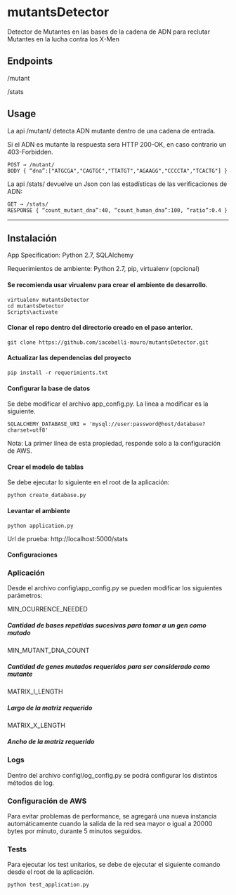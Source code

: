 # mutantsDetector
Detector de Mutantes en las bases de la cadena de ADN para reclutar Mutantes en la lucha contra los X-Men

## Endpoints
/mutant

/stats

## Usage

La api /mutant/ detecta ADN mutante dentro de una cadena de entrada.

Si el ADN es mutante la respuesta sera HTTP 200-OK, en caso contrario un 403-Forbidden.
```
POST → /mutant/ 
BODY { “dna”:["ATGCGA","CAGTGC","TTATGT","AGAAGG","CCCCTA","TCACTG"] }
```

La api /stats/ devuelve un Json con las estadísticas de las verificaciones de ADN: 
```
GET → /stats/
RESPONSE { “count_mutant_dna”:40, “count_human_dna”:100, “ratio”:0.4 }
```

---

## Instalación
App Specification: Python 2.7, SQLAlchemy

Requerimientos de ambiente: Python 2.7, pip, virtualenv (opcional)

#### Se recomienda usar virualenv para crear el ambiente de desarrollo.
```
virtualenv mutantsDetector
cd mutantsDetector
Scripts\activate
```
#### Clonar el repo dentro del directorio creado en el paso anterior.
```
git clone https://github.com/iacobelli-mauro/mutantsDetector.git
```
#### Actualizar las dependencias del proyecto
```
pip install -r requerimients.txt
```
#### Configurar la base de datos
Se debe modificar el archivo app_config.py. 
La linea a modificar es la siguiente.
```
SQLALCHEMY_DATABASE_URI = 'mysql://user:password@host/database?charset=utf8'
```
Nota: La primer línea de esta propiedad, responde solo a la configuración de AWS.
#### Crear el modelo de tablas
Se debe ejecutar lo siguiente en el root de la aplicación:
```
python create_database.py
```
#### Levantar el ambiente
```
python application.py
```
Url de prueba:
http://localhost:5000/stats

#### Configuraciones
### Aplicación
Desde el archivo config\app_config.py se pueden modificar los siguientes parámetros:

MIN_OCURRENCE_NEEDED
##### Cantidad de bases repetidas sucesivas para tomar a un gen como mutado
MIN_MUTANT_DNA_COUNT
##### Cantidad de genes mutados requeridos para ser considerado como mutante
MATRIX_I_LENGTH
##### Largo de la matriz requerido
MATRIX_X_LENGTH
##### Ancho de la matriz requerido

### Logs
Dentro del archivo config\log_config.py se podrá configurar los distintos métodos de log.

### Configuración de AWS
Para evitar problemas de performance, se agregará una nueva instancia automáticamente cuando la salida de la red sea mayor o igual a 20000 bytes por minuto, durante 5 minutos seguidos.

### Tests
Para ejecutar los test unitarios, se debe de ejecutar el siguiente comando desde el root de la aplicación.
```
python test_application.py
```